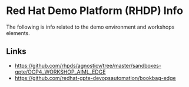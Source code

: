 # Red Hat Demo Platform (RHDP) Info

The following is info related to the demo environment and workshops elements.

## Links

- https://github.com/rhpds/agnosticv/tree/master/sandboxes-gpte/OCP4_WORKSHOP_AIML_EDGE
- https://github.com/redhat-gpte-devopsautomation/bookbag-edge
